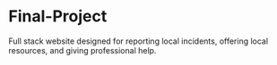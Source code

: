 # Final-Project
Full stack website designed for reporting local incidents, offering local resources, and giving professional help.
